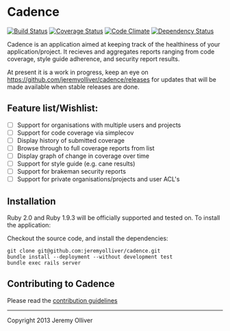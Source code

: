 # Cadence

[![Build Status](https://travis-ci.org/jeremyolliver/cadence.png?branch=master)](https://travis-ci.org/jeremyolliver/cadence)
[![Coverage Status](https://coveralls.io/repos/jeremyolliver/cadence/badge.png?branch=master)](https://coveralls.io/r/jeremyolliver/cadence?branch=master)
[![Code Climate](https://codeclimate.com/github/jeremyolliver/cadence.png)](https://codeclimate.com/github/jeremyolliver/cadence)
[![Dependency Status](https://gemnasium.com/jeremyolliver/cadence.png)](https://gemnasium.com/jeremyolliver/cadence)

Cadence is an application aimed at keeping track of the healthiness of your application/project. It recieves and aggregates reports ranging from code coverage, style guide adherence, and security report results.

At present it is a work in progress, keep an eye on https://github.com/jeremyolliver/cadence/releases for updates that will be made available when stable releases are done.

## Feature list/Wishlist:

* [ ] Support for organisations with multiple users and projects
* [ ] Support for code coverage via simplecov
* [ ] Display history of submitted coverage
* [ ] Browse through to full coverage reports from list
* [ ] Display graph of change in coverage over time
* [ ] Support for style guide (e.g. cane results)
* [ ] Support for brakeman security reports
* [ ] Support for private organisations/projects and user ACL's

## Installation

Ruby 2.0 and Ruby 1.9.3 will be officially supported and tested on. To install the application:

Checkout the source code, and install the dependencies:

    git clone git@github.com:jeremyolliver/cadence.git
    bundle install --deployment --without development test
    bundle exec rails server

## Contributing to Cadence

Please read the [contribution guidelines](https://github.com/jeremyolliver/cadence/blob/master/CONTRIBUTING.md)

- - -

Copyright 2013 Jeremy Olliver
